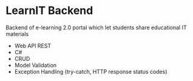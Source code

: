# LearnIT Backend
Backend of e-learning 2.0 portal which let students share educational IT materials
- Web API REST
- C#
- CRUD
- Model Validation
- Exception Handling (try-catch, HTTP response status codes)
